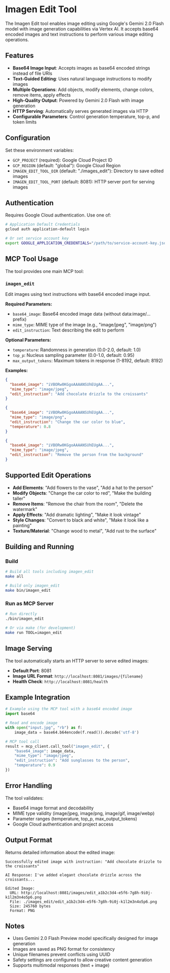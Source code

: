 # Imagen Edit Tool

The Imagen Edit tool enables image editing using Google's Gemini 2.0 Flash model with image generation capabilities via Vertex AI. It accepts base64 encoded images and text instructions to perform various image editing operations.

## Features

- **Base64 Image Input**: Accepts images as base64 encoded strings instead of file URIs
- **Text-Guided Editing**: Uses natural language instructions to modify images
- **Multiple Operations**: Add objects, modify elements, change colors, remove items, apply effects
- **High-Quality Output**: Powered by Gemini 2.0 Flash with image generation
- **HTTP Serving**: Automatically serves generated images via HTTP
- **Configurable Parameters**: Control generation temperature, top-p, and token limits

## Configuration

Set these environment variables:

- `GCP_PROJECT` (required): Google Cloud Project ID
- `GCP_REGION` (default: "global"): Google Cloud Region
- `IMAGEN_EDIT_TOOL_DIR` (default: "./images_edit"): Directory to save edited images
- `IMAGEN_EDIT_TOOL_PORT` (default: 8081): HTTP server port for serving images

## Authentication

Requires Google Cloud authentication. Use one of:

```bash
# Application Default Credentials
gcloud auth application-default login

# Or set service account key
export GOOGLE_APPLICATION_CREDENTIALS="/path/to/service-account-key.json"
```

## MCP Tool Usage

The tool provides one main MCP tool:

### `imagen_edit`

Edit images using text instructions with base64 encoded image input.

**Required Parameters:**
- `base64_image`: Base64 encoded image data (without data:image/... prefix)
- `mime_type`: MIME type of the image (e.g., "image/jpeg", "image/png")
- `edit_instruction`: Text describing the edit to perform

**Optional Parameters:**
- `temperature`: Randomness in generation (0.0-2.0, default: 1.0)
- `top_p`: Nucleus sampling parameter (0.0-1.0, default: 0.95)
- `max_output_tokens`: Maximum tokens in response (1-8192, default: 8192)

**Examples:**

```json
{
  "base64_image": "iVBORw0KGgoAAAANSUhEUgAA...",
  "mime_type": "image/jpeg",
  "edit_instruction": "Add chocolate drizzle to the croissants"
}
```

```json
{
  "base64_image": "iVBORw0KGgoAAAANSUhEUgAA...",
  "mime_type": "image/png", 
  "edit_instruction": "Change the car color to blue",
  "temperature": 0.8
}
```

```json
{
  "base64_image": "iVBORw0KGgoAAAANSUhEUgAA...",
  "mime_type": "image/jpeg",
  "edit_instruction": "Remove the person from the background"
}
```

## Supported Edit Operations

- **Add Elements**: "Add flowers to the vase", "Add a hat to the person"
- **Modify Objects**: "Change the car color to red", "Make the building taller"
- **Remove Items**: "Remove the chair from the room", "Delete the watermark"
- **Apply Effects**: "Add dramatic lighting", "Make it look vintage"
- **Style Changes**: "Convert to black and white", "Make it look like a painting"
- **Texture/Material**: "Change wood to metal", "Add rust to the surface"

## Building and Running

### Build
```bash
# Build all tools including imagen_edit
make all

# Build only imagen_edit
make bin/imagen_edit
```

### Run as MCP Server
```bash
# Run directly
./bin/imagen_edit

# Or via make (for development)
make run TOOL=imagen_edit
```

## Image Serving

The tool automatically starts an HTTP server to serve edited images:

- **Default Port**: 8081
- **Image URL Format**: `http://localhost:8081/images/{filename}`
- **Health Check**: `http://localhost:8081/health`

## Example Integration

```python
# Example using the MCP tool with a base64 encoded image
import base64

# Read and encode image
with open("input.jpg", "rb") as f:
    image_data = base64.b64encode(f.read()).decode('utf-8')

# MCP tool call
result = mcp_client.call_tool("imagen_edit", {
    "base64_image": image_data,
    "mime_type": "image/jpeg",
    "edit_instruction": "Add sunglasses to the person",
    "temperature": 0.9
})
```

## Error Handling

The tool validates:
- Base64 image format and decodability
- MIME type validity (image/jpeg, image/png, image/gif, image/webp)
- Parameter ranges (temperature, top_p, max_output_tokens)
- Google Cloud authentication and project access

## Output Format

Returns detailed information about the edited image:

```
Successfully edited image with instruction: "Add chocolate drizzle to the croissants"

AI Response: I've added elegant chocolate drizzle across the croissants...

Edited Image:
  URL: http://localhost:8081/images/edit_a1b2c3d4-e5f6-7g8h-9i0j-k1l2m3n4o5p6.png
  File: ./images_edit/edit_a1b2c3d4-e5f6-7g8h-9i0j-k1l2m3n4o5p6.png
  Size: 245760 bytes
  Format: PNG
```

## Notes

- Uses Gemini 2.0 Flash Preview model specifically designed for image generation
- Images are saved as PNG format for consistency
- Unique filenames prevent conflicts using UUID
- Safety settings are configured to allow creative content generation
- Supports multimodal responses (text + image)